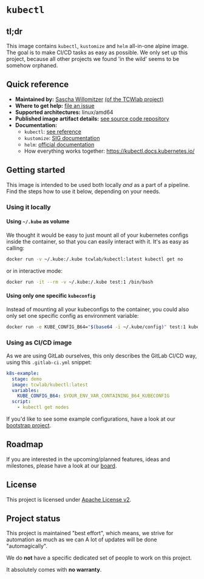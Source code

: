 # `kubectl`

## tl;dr

This image contains `kubectl`, `kustomize` and `helm` all-in-one alpine image.
The goal is to make CI/CD tasks as easy as possible.
We only set up this project, because all other projects we found 'in the wild' seems to be somehow orphaned.

## Quick reference

- **Maintained by:** [Sascha Willomitzer](https://thechameleonway.com) [(of the TCWlab project)](https://gitlab.com/sascha_willomitzer)
- **Where to get help:** [file an issue](https://gitlab.com/tcwlab.com/saas/baseline/images/kubectl/-/issues)
- **Supported architectures:** linux/amd64
- **Published image artifact details:** [see source code repository](https://gitlab.com/tcwlab.com/saas/baseline/images/kubectl/-/tree/main)
- **Documentation:**
  - `kubectl`: [see reference](https://kubectl.docs.kubernetes.io/references/kubectl/)
  - `kustomize`: [SIG documentation](https://kubectl.docs.kubernetes.io/references/kustomize/)
  - `helm`: [official documentation](https://helm.sh/docs/)
  - How everything works together: <https://kubectl.docs.kubernetes.io/>

## Getting started

This image is intended to be used both locally _and_ as a part of a pipeline.
Find the steps how to use it below, depending on your needs.

### Using it locally

#### Using `~/.kube` as volume
We thought it would be easy to just mount all of your kubernetes configs inside the container,
so that you can easily interact with it.
It's as easy as calling:

```bash
docker run -v ~/.kube:/.kube tcwlab/kubectl:latest kubectl get no
```
or in interactive mode:
```bash
docker run -it --rm -v ~/.kube:/.kube test:1 /bin/bash
```

#### Using only one specific `kubeconfig`
Instead of mounting all your kubeconfigs to the container, you could also only set one specific
config as environment variable:
```bash
docker run -e KUBE_CONFIG_B64="$(base64 -i ~/.kube/config)" test:1 kubectl get no
```

### Using as CI/CD image
As we are using GitLab ourselves, this only describes the GitLab CI/CD way,
using this `.gitlab-ci.yml` snippet:

```yaml
k8s-example:
  stage: demo
  image: tcwlab/kubectl:latest
  variables:
    KUBE_CONFIG_B64: $YOUR_ENV_VAR_CONTAINING_B64_KUBECONFIG
  script:
    - kubectl get nodes
```

If you'd like to see some example configurations, have a look at our [bootstrap project](https://gitlab.com/tcwlab.com/saas/baseline/bootstrap/-/blob/main/.gitlab-ci.yml).

## Roadmap
If you are interested in the upcoming/planned features, ideas and milestones,
please have a look at our [board](https://gitlab.com/tcwlab.com/saas/baseline/images/kubectl/-/boards).

## License
This project is licensed under [Apache License v2](./LICENSE).

## Project status
This project is maintained "best effort", which means, we strive for automation as much as we can
A lot of updates will be done "automagically".

We do **not** have a specific dedicated set of people to work on this project.

It absolutely comes with **no warranty**.
